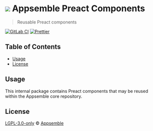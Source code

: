# ![](https://gitlab.com/appsemble/appsemble/-/raw/0.27.6/config/assets/logo.svg) Appsemble Preact Components

> Reusable Preact components

[![GitLab CI](https://gitlab.com/appsemble/appsemble/badges/0.27.6/pipeline.svg)](https://gitlab.com/appsemble/appsemble/-/releases/0.27.6)
[![Prettier](https://img.shields.io/badge/code_style-prettier-ff69b4.svg)](https://prettier.io)

## Table of Contents

- [Usage](#usage)
- [License](#license)

## Usage

This internal package contains Preact components that may be reused within the Appsemble core
repository.

## License

[LGPL-3.0-only](https://gitlab.com/appsemble/appsemble/-/blob/0.27.6/LICENSE.md) ©
[Appsemble](https://appsemble.com)
